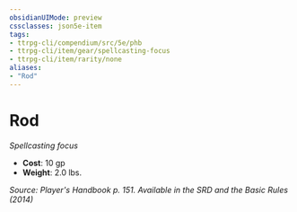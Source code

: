 ```yaml
---
obsidianUIMode: preview
cssclasses: json5e-item
tags:
- ttrpg-cli/compendium/src/5e/phb
- ttrpg-cli/item/gear/spellcasting-focus
- ttrpg-cli/item/rarity/none
aliases: 
- "Rod"
---
```

# Rod
*Spellcasting focus*  


- **Cost**: 10 gp
- **Weight**: 2.0 lbs.

*Source: Player's Handbook p. 151. Available in the <span title='Systems Reference Document (5.1)'>SRD</span> and the Basic Rules (2014)*
